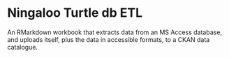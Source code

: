 # Ningaloo Turtle db ETL
An RMarkdown workbook that extracts data from an MS Access database, 
and uploads itself, plus the data in accessible formats, to a CKAN data catalogue.
